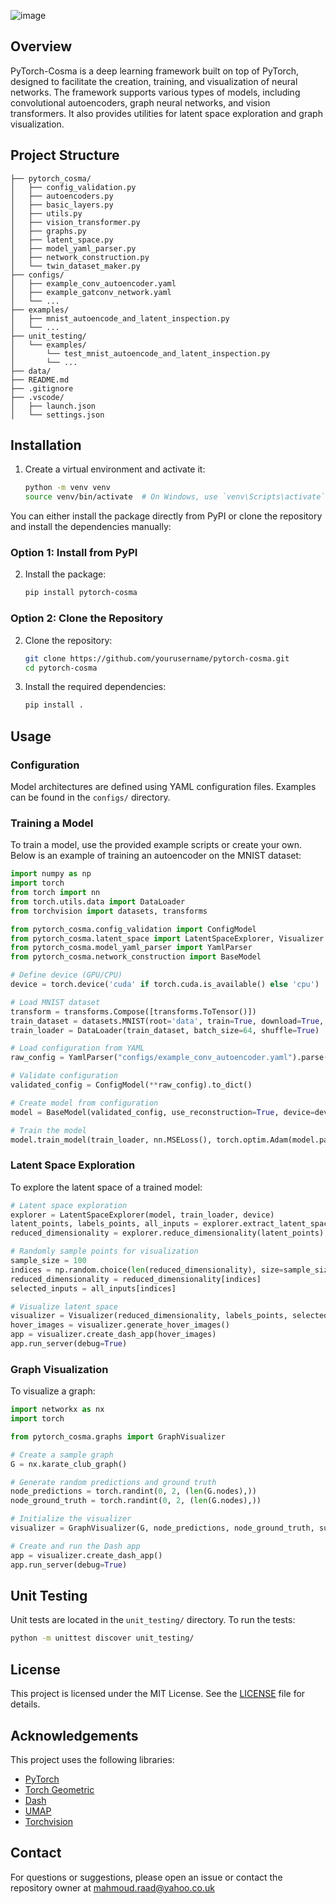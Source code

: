 ![image](https://github.com/user-attachments/assets/1dc71a2f-0dae-4680-9468-9a971d3bd5da)


## Overview

PyTorch-Cosma is a deep learning framework built on top of PyTorch, designed to facilitate the creation, training, and visualization of neural networks. The framework supports various types of models, including convolutional autoencoders, graph neural networks, and vision transformers. It also provides utilities for latent space exploration and graph visualization.

## Project Structure

```
├── pytorch_cosma/
│   ├── config_validation.py
│   ├── autoencoders.py
│   ├── basic_layers.py
│   ├── utils.py
│   ├── vision_transformer.py
│   ├── graphs.py
│   ├── latent_space.py
│   ├── model_yaml_parser.py
│   ├── network_construction.py
│   └── twin_dataset_maker.py
├── configs/
│   ├── example_conv_autoencoder.yaml
│   ├── example_gatconv_network.yaml
│   └── ...
├── examples/
│   ├── mnist_autoencode_and_latent_inspection.py
│   └── ...
├── unit_testing/
│   └── examples/
│       └── test_mnist_autoencode_and_latent_inspection.py
│       └── ...
├── data/
├── README.md
├── .gitignore
├── .vscode/
│   ├── launch.json
│   └── settings.json
```

## Installation
1. Create a virtual environment and activate it:
    ```sh
    python -m venv venv
    source venv/bin/activate  # On Windows, use `venv\Scripts\activate`
    ```

You can either install the package directly from PyPI or clone the repository and install the dependencies manually:

### Option 1: Install from PyPI
2. Install the package:
    ```sh
    pip install pytorch-cosma
    ```

### Option 2: Clone the Repository
2. Clone the repository:
    ```sh
    git clone https://github.com/yourusername/pytorch-cosma.git
    cd pytorch-cosma
    ```

3. Install the required dependencies:
    ```sh
    pip install .
    ```

## Usage

### Configuration

Model architectures are defined using YAML configuration files. Examples can be found in the `configs/` directory.

### Training a Model

To train a model, use the provided example scripts or create your own. Below is an example of training an autoencoder on the MNIST dataset:

```python
import numpy as np
import torch
from torch import nn
from torch.utils.data import DataLoader
from torchvision import datasets, transforms

from pytorch_cosma.config_validation import ConfigModel
from pytorch_cosma.latent_space import LatentSpaceExplorer, Visualizer
from pytorch_cosma.model_yaml_parser import YamlParser
from pytorch_cosma.network_construction import BaseModel

# Define device (GPU/CPU)
device = torch.device('cuda' if torch.cuda.is_available() else 'cpu')

# Load MNIST dataset
transform = transforms.Compose([transforms.ToTensor()])
train_dataset = datasets.MNIST(root='data', train=True, download=True, transform=transform)
train_loader = DataLoader(train_dataset, batch_size=64, shuffle=True)

# Load configuration from YAML
raw_config = YamlParser("configs/example_conv_autoencoder.yaml").parse()

# Validate configuration
validated_config = ConfigModel(**raw_config).to_dict()

# Create model from configuration
model = BaseModel(validated_config, use_reconstruction=True, device=device)

# Train the model
model.train_model(train_loader, nn.MSELoss(), torch.optim.Adam(model.parameters(), lr=1e-3), epochs=5)
```

### Latent Space Exploration

To explore the latent space of a trained model:

```python
# Latent space exploration
explorer = LatentSpaceExplorer(model, train_loader, device)
latent_points, labels_points, all_inputs = explorer.extract_latent_space()
reduced_dimensionality = explorer.reduce_dimensionality(latent_points)

# Randomly sample points for visualization
sample_size = 100
indices = np.random.choice(len(reduced_dimensionality), size=sample_size, replace=False)
reduced_dimensionality = reduced_dimensionality[indices]
selected_inputs = all_inputs[indices]

# Visualize latent space
visualizer = Visualizer(reduced_dimensionality, labels_points, selected_inputs)
hover_images = visualizer.generate_hover_images()
app = visualizer.create_dash_app(hover_images)
app.run_server(debug=True)
```

### Graph Visualization

To visualize a graph:

```python
import networkx as nx
import torch

from pytorch_cosma.graphs import GraphVisualizer

# Create a sample graph
G = nx.karate_club_graph()

# Generate random predictions and ground truth
node_predictions = torch.randint(0, 2, (len(G.nodes),))
node_ground_truth = torch.randint(0, 2, (len(G.nodes),))

# Initialize the visualizer
visualizer = GraphVisualizer(G, node_predictions, node_ground_truth, subset_size=10)

# Create and run the Dash app
app = visualizer.create_dash_app()
app.run_server(debug=True)
```

## Unit Testing

Unit tests are located in the `unit_testing/` directory. To run the tests:

```sh
python -m unittest discover unit_testing/
```

## License

This project is licensed under the MIT License. See the [LICENSE](LICENSE) file for details.

## Acknowledgements

This project uses the following libraries:
- [PyTorch](https://pytorch.org/)
- [Torch Geometric](https://pytorch-geometric.readthedocs.io/)
- [Dash](https://dash.plotly.com/)
- [UMAP](https://umap-learn.readthedocs.io/)
- [Torchvision](https://pytorch.org/vision/stable/index.html)

## Contact

For questions or suggestions, please open an issue or contact the repository owner at mahmoud.raad@yahoo.co.uk

